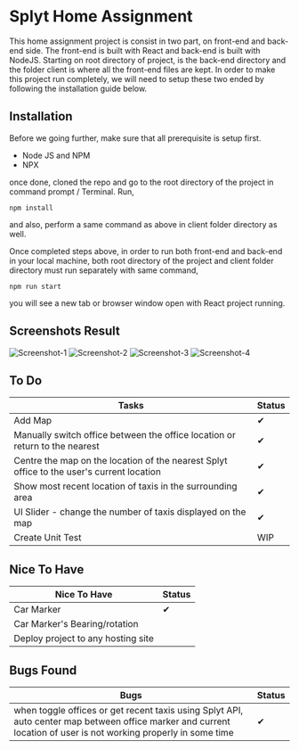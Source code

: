 # Splyt Home Assignment
This home assignment project is consist in two part, on front-end and back-end side. The front-end is built with React and back-end is built with NodeJS. Starting on root directory of project, is the back-end directory and the folder client is where all the front-end files are kept.  In order to make this project run completely, we will need to setup these two ended by following the installation guide below.

## Installation
Before we going further, make sure that all prerequisite is setup first. 

- Node JS and NPM
- NPX

once done, cloned the repo and go to the root directory of the project in command prompt / Terminal. 
Run,
```
npm install
```
and also, perform a same command as above in client folder directory as well.

Once completed steps above, in order to run both front-end and back-end in your local machine, both root directory of the project and client folder directory must run separately with same command,
```
npm run start
```
you will see a new tab or browser window open with React project running.

## Screenshots Result
![Screenshot-1](https://i.ibb.co/5GNtkBS/screenshot-1.png)
![Screenshot-2](https://i.ibb.co/RyRGw96/screenshot-2.png)
![Screenshot-3](https://i.ibb.co/XFKN1yf/screenshot-3.png)
![Screenshot-4](https://i.ibb.co/F0vsZ1G/screenshot-4.png)

## To Do

| Tasks | Status|
| ------------------------------------------------- | ---- |
| Add Map  |   ✔   |
|Manually switch office between the office location or return to the nearest |   ✔   |
|Centre the map on the location of the nearest Splyt office to the user's current location | ✔   |
|Show most recent location of taxis in the surrounding area | ✔|
|UI Slider - change the number of taxis displayed on the map |✔ |
| Create Unit Test | WIP |

## Nice To Have
| Nice To Have | Status|
| ------------------------------------------------- | ---- |
| Car Marker  |   ✔   |
|Car Marker's Bearing/rotation |      |
| Deploy project to any hosting site |     |


## Bugs Found
| Bugs| Status|
| ------------------------------------------------- | ---- |
| when toggle offices or get recent taxis using Splyt API, auto center map between office marker and current location of user is not working properly in some time  |   ✔   |
